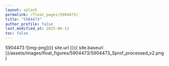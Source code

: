 ```yaml
---
layout: splash
permalink: /float_pages/5904473/
title: "5904473"
author_profile: false
last_modified_at: 2025-06-13
toc: false
---
```

 
5904473
![img-png]({{ site.url }}{{ site.baseurl }}/assets/images/float_figures/5904473/5904473_Sprof_processed_v2.png)